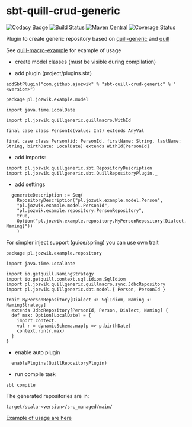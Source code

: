 # sbt-quill-crud-generic

[![Codacy Badge](https://api.codacy.com/project/badge/Grade/76974955a39d4373b990b656fb1c9de5)](https://app.codacy.com/manual/ajozwik/sbt-quill-crud-generic?utm_source=github.com&utm_medium=referral&utm_content=ajozwik/sbt-quill-crud-generic&utm_campaign=Badge_Grade_Dashboard)
[![Build Status](https://travis-ci.com/ajozwik/sbt-quill-crud-generic.svg?branch=master)](https://travis-ci.com/ajozwik/sbt-quill-crud-generic)
[![Maven Central](https://maven-badges.herokuapp.com/maven-central/com.github.ajozwik/sbt-quill-crud-generic/badge.svg)](https://maven-badges.herokuapp.com/maven-central/com.github.ajozwik/sbt-quill-crud-generic)
[![Coverage Status](https://coveralls.io/repos/github/ajozwik/sbt-quill-crud-generic/badge.svg?branch=master)](https://coveralls.io/github/ajozwik/sbt-quill-crud-generic?branch=master)

Plugin to create generic repository based on [quill-generic](https://github.com/ajozwik/quill-generic) and [quill](https://github.com/getquill/quill)

See [quill-macro-example](https://github.com/ajozwik/quill-macro-example) for example of usage

- create model classes (must be visible during compilation)

- add plugin (project/plugins.sbt)
```
addSbtPlugin("com.github.ajozwik" % "sbt-quill-crud-generic" % "<version>")
```

```
package pl.jozwik.example.model

import java.time.LocalDate

import pl.jozwik.quillgeneric.quillmacro.WithId

final case class PersonId(value: Int) extends AnyVal

final case class Person(id: PersonId, firstName: String, lastName: String, birthDate: LocalDate) extends WithId[PersonId]
```

- add imports:
```
import pl.jozwik.quillgeneric.sbt.RepositoryDescription
import pl.jozwik.quillgeneric.sbt.QuillRepositoryPlugin._
```
- add settings
```
  generateDescription := Seq(
    RepositoryDescription("pl.jozwik.example.model.Person",
    "pl.jozwik.example.model.PersonId",
    "pl.jozwik.example.repository.PersonRepository",
    true,
    Option("pl.jozwik.example.repository.MyPersonRepository[Dialect, Naming]"))
    )
```
For simpler inject support (guice/spring) you can use own trait

```
package pl.jozwik.example.repository

import java.time.LocalDate

import io.getquill.NamingStrategy
import io.getquill.context.sql.idiom.SqlIdiom
import pl.jozwik.quillgeneric.quillmacro.sync.JdbcRepository
import pl.jozwik.quillgeneric.sbt.model.{ Person, PersonId }

trait MyPersonRepository[Dialect <: SqlIdiom, Naming <: NamingStrategy]
  extends JdbcRepository[PersonId, Person, Dialect, Naming] {
  def max: Option[LocalDate] = {
    import context._
    val r = dynamicSchema.map(p => p.birthDate)
    context.run(r.max)
  }
}
```


- enable auto plugin

```
  enablePlugins(QuillRepositoryPlugin)
```

- run compile task

```
sbt compile
```

The generated repositories are in:
```
target/scala-<version>/src_managed/main/
```

[Example of usage are here](/src/sbt-test/all/all)
